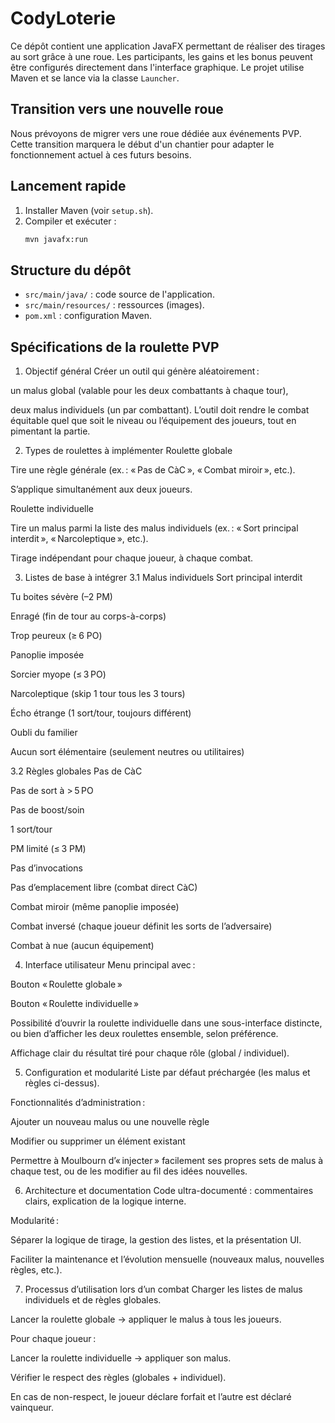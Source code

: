 # CodyLoterie

Ce dépôt contient une application JavaFX permettant de réaliser des tirages au sort grâce à une roue. Les participants, les gains et les bonus peuvent être configurés directement dans l'interface graphique. Le projet utilise Maven et se lance via la classe `Launcher`.

## Transition vers une nouvelle roue
Nous prévoyons de migrer vers une roue dédiée aux événements PVP. Cette transition marquera le début d'un chantier pour adapter le fonctionnement actuel à ces futurs besoins.

## Lancement rapide
1. Installer Maven (voir `setup.sh`).
2. Compiler et exécuter :
   ```bash
   mvn javafx:run
   ```

## Structure du dépôt
- `src/main/java/` : code source de l'application.
- `src/main/resources/` : ressources (images).
- `pom.xml` : configuration Maven.

## Spécifications de la roulette PVP
1. Objectif général
Créer un outil qui génère aléatoirement :

un malus global (valable pour les deux combattants à chaque tour),

deux malus individuels (un par combattant).
L’outil doit rendre le combat équitable quel que soit le niveau ou l’équipement des joueurs, tout en pimentant la partie.

2. Types de roulettes à implémenter
Roulette globale

Tire une règle générale (ex. : « Pas de CàC », « Combat miroir », etc.).

S’applique simultanément aux deux joueurs.

Roulette individuelle

Tire un malus parmi la liste des malus individuels (ex. : « Sort principal interdit », « Narcoleptique », etc.).

Tirage indépendant pour chaque joueur, à chaque combat.

3. Listes de base à intégrer
3.1 Malus individuels
Sort principal interdit

Tu boites sévère (–2 PM)

Enragé (fin de tour au corps-à-corps)

Trop peureux (≥ 6 PO)

Panoplie imposée

Sorcier myope (≤ 3 PO)

Narcoleptique (skip 1 tour tous les 3 tours)

Écho étrange (1 sort/tour, toujours différent)

Oubli du familier

Aucun sort élémentaire (seulement neutres ou utilitaires)

3.2 Règles globales
Pas de CàC

Pas de sort à > 5 PO

Pas de boost/soin

1 sort/tour

PM limité (≤ 3 PM)

Pas d’invocations

Pas d’emplacement libre (combat direct CàC)

Combat miroir (même panoplie imposée)

Combat inversé (chaque joueur définit les sorts de l’adversaire)

Combat à nue (aucun équipement)

4. Interface utilisateur
Menu principal avec :

Bouton « Roulette globale »

Bouton « Roulette individuelle »

Possibilité d’ouvrir la roulette individuelle dans une sous-interface distincte, ou bien d’afficher les deux roulettes ensemble, selon préférence.

Affichage clair du résultat tiré pour chaque rôle (global / individuel).

5. Configuration et modularité
Liste par défaut préchargée (les malus et règles ci-dessus).

Fonctionnalités d’administration :

Ajouter un nouveau malus ou une nouvelle règle

Modifier ou supprimer un élément existant

Permettre à Moulbourn d’« injecter » facilement ses propres sets de malus à chaque test, ou de les modifier au fil des idées nouvelles.

6. Architecture et documentation
Code ultra-documenté : commentaires clairs, explication de la logique interne.

Modularité :

Séparer la logique de tirage, la gestion des listes, et la présentation UI.

Faciliter la maintenance et l’évolution mensuelle (nouveaux malus, nouvelles règles, etc.).

7. Processus d’utilisation lors d’un combat
Charger les listes de malus individuels et de règles globales.

Lancer la roulette globale → appliquer le malus à tous les joueurs.

Pour chaque joueur :

Lancer la roulette individuelle → appliquer son malus.

Vérifier le respect des règles (globales + individuel).

En cas de non-respect, le joueur déclare forfait et l’autre est déclaré vainqueur.

